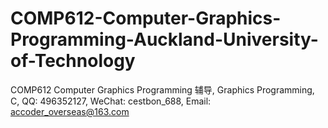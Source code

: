 # COMP612-Computer-Graphics-Programming-Auckland-University-of-Technology
COMP612 Computer Graphics Programming 辅导, Graphics Programming, C, QQ: 496352127, WeChat: cestbon_688, Email: accoder_overseas@163.com
